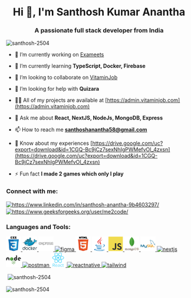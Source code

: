 <h1 align="center">Hi 👋, I'm Santhosh Kumar Anantha</h1>
<h3 align="center">A passionate full stack developer from India</h3>

<p align="left"> <img src="https://komarev.com/ghpvc/?username=santhosh-2504&label=Profile%20views&color=0e75b6&style=flat" alt="santhosh-2504" /> </p>

- 🔭 I’m currently working on [Exameets](https://exameets-user.vercel.app/)

- 🌱 I’m currently learning **TypeScript, Docker, Firebase**

- 👯 I’m looking to collaborate on [VitaminJob](https://vitaminjob.com)

- 🤝 I’m looking for help with **Quizara**

- 👨‍💻 All of my projects are available at [https://admin.vitaminjob.com](https://admin.vitaminjob.com)

- 💬 Ask me about **React, NextJS, NodeJs, MongoDB, Express**

- 📫 How to reach me **santhoshanantha58@gmail.com**

- 📄 Know about my experiences [https://drive.google.com/uc?export=download&id=1CGQ-Bc9jCz7sexNhIgPWMefvOI_4zxsn](https://drive.google.com/uc?export=download&id=1CGQ-Bc9jCz7sexNhIgPWMefvOI_4zxsn)

- ⚡ Fun fact **I made 2 games which only I play**

<h3 align="left">Connect with me:</h3>
<p align="left">
<a href="https://linkedin.com/in/https://www.linkedin.com/in/santhosh-anantha-9b4603297/" target="blank"><img align="center" src="https://raw.githubusercontent.com/rahuldkjain/github-profile-readme-generator/master/src/images/icons/Social/linked-in-alt.svg" alt="https://www.linkedin.com/in/santhosh-anantha-9b4603297/" height="30" width="40" /></a>
<a href="https://auth.geeksforgeeks.org/user/https://www.geeksforgeeks.org/user/me2code/" target="blank"><img align="center" src="https://raw.githubusercontent.com/rahuldkjain/github-profile-readme-generator/master/src/images/icons/Social/geeks-for-geeks.svg" alt="https://www.geeksforgeeks.org/user/me2code/" height="30" width="40" /></a>
</p>

<h3 align="left">Languages and Tools:</h3>
<p align="left"> <a href="https://www.w3schools.com/css/" target="_blank" rel="noreferrer"> <img src="https://raw.githubusercontent.com/devicons/devicon/master/icons/css3/css3-original-wordmark.svg" alt="css3" width="40" height="40"/> </a> <a href="https://www.docker.com/" target="_blank" rel="noreferrer"> <img src="https://raw.githubusercontent.com/devicons/devicon/master/icons/docker/docker-original-wordmark.svg" alt="docker" width="40" height="40"/> </a> <a href="https://expressjs.com" target="_blank" rel="noreferrer"> <img src="https://raw.githubusercontent.com/devicons/devicon/master/icons/express/express-original-wordmark.svg" alt="express" width="40" height="40"/> </a> <a href="https://www.figma.com/" target="_blank" rel="noreferrer"> <img src="https://www.vectorlogo.zone/logos/figma/figma-icon.svg" alt="figma" width="40" height="40"/> </a> <a href="https://www.w3.org/html/" target="_blank" rel="noreferrer"> <img src="https://raw.githubusercontent.com/devicons/devicon/master/icons/html5/html5-original-wordmark.svg" alt="html5" width="40" height="40"/> </a> <a href="https://www.java.com" target="_blank" rel="noreferrer"> <img src="https://raw.githubusercontent.com/devicons/devicon/master/icons/java/java-original.svg" alt="java" width="40" height="40"/> </a> <a href="https://developer.mozilla.org/en-US/docs/Web/JavaScript" target="_blank" rel="noreferrer"> <img src="https://raw.githubusercontent.com/devicons/devicon/master/icons/javascript/javascript-original.svg" alt="javascript" width="40" height="40"/> </a> <a href="https://www.mongodb.com/" target="_blank" rel="noreferrer"> <img src="https://raw.githubusercontent.com/devicons/devicon/master/icons/mongodb/mongodb-original-wordmark.svg" alt="mongodb" width="40" height="40"/> </a> <a href="https://www.mysql.com/" target="_blank" rel="noreferrer"> <img src="https://raw.githubusercontent.com/devicons/devicon/master/icons/mysql/mysql-original-wordmark.svg" alt="mysql" width="40" height="40"/> </a> <a href="https://nextjs.org/" target="_blank" rel="noreferrer"> <img src="https://cdn.worldvectorlogo.com/logos/nextjs-2.svg" alt="nextjs" width="40" height="40"/> </a> <a href="https://nodejs.org" target="_blank" rel="noreferrer"> <img src="https://raw.githubusercontent.com/devicons/devicon/master/icons/nodejs/nodejs-original-wordmark.svg" alt="nodejs" width="40" height="40"/> </a> <a href="https://postman.com" target="_blank" rel="noreferrer"> <img src="https://www.vectorlogo.zone/logos/getpostman/getpostman-icon.svg" alt="postman" width="40" height="40"/> </a> <a href="https://reactjs.org/" target="_blank" rel="noreferrer"> <img src="https://raw.githubusercontent.com/devicons/devicon/master/icons/react/react-original-wordmark.svg" alt="react" width="40" height="40"/> </a> <a href="https://reactnative.dev/" target="_blank" rel="noreferrer"> <img src="https://reactnative.dev/img/header_logo.svg" alt="reactnative" width="40" height="40"/> </a> <a href="https://tailwindcss.com/" target="_blank" rel="noreferrer"> <img src="https://www.vectorlogo.zone/logos/tailwindcss/tailwindcss-icon.svg" alt="tailwind" width="40" height="40"/> </a> </p>

<p>&nbsp;<img align="center" src="https://github-readme-stats.vercel.app/api?username=santhosh-2504&show_icons=true&locale=en" alt="santhosh-2504" /></p>

<p><img align="center" src="https://github-readme-streak-stats.herokuapp.com/?user=santhosh-2504&" alt="santhosh-2504" /></p>
